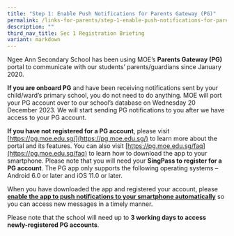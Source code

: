 ```yaml
---
title: "Step 1: Enable Push Notifications for Parents Gateway (PG)"
permalink: /links-for-parents/step-1-enable-push-notifications-for-parents-gateway-pg/
description: ""
third_nav_title: Sec 1 Registration Briefing
variant: markdown
---
```

Ngee Ann Secondary School has been using MOE’s **Parents Gateway (PG)** portal to communicate with our students’ parents/guardians since January 2020.

**If you are onboard PG** and have been receiving notifications sent by your child/ward’s primary school, you do not need to do anything. MOE will port your PG account over to our school’s database on Wednesday 20 December 2023. We will start sending PG notifications to you after we have access to your PG account.

**If you have not registered for a PG account**, please visit [https://pg.moe.edu.sg/](https://pg.moe.edu.sg/) to learn more about the portal and its features. You can also visit [https://pg.moe.edu.sg/faq](https://pg.moe.edu.sg/faq) to learn how to download the app to your smartphone. Please note that you will need your **SingPass to register for a PG account**. The PG app only supports the following operating systems – Android 6.0 or later and iOS 11.0 or later.

When you have downloaded the app and registered your account, please <u>**enable the app to push notifications to your smartphone automatically**</u> so you can access new messages in a timely manner.

Please note that the school will need up to **3 working days to access newly-registered PG accounts**.